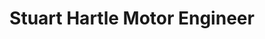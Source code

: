 ---
title: "Stuart Hartle Motor Engineer"
url: /derby/stuart-hartle-motor-engineer/
shop: Autowerkstatt
---